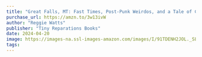```yaml
---
title: "Great Falls, MT: Fast Times, Post-Punk Weirdos, and a Tale of Coming Home Again"
purchase_url: https://amzn.to/3w13ivW
author: "Reggie Watts"
publisher: "Tiny Reparations Books"
date: 2024-04-20
image: https://images-na.ssl-images-amazon.com/images/I/91TDENH2JOL._SL75_.jpg
tags:
---
```


